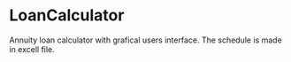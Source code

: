 # LoanCalculator
Annuity loan calculator with grafical users interface. The schedule is made in excell file.
